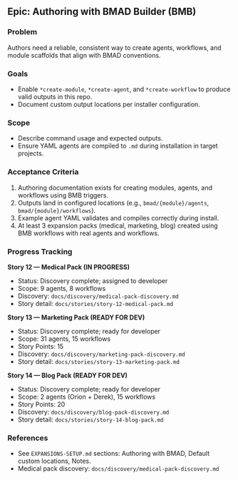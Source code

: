 ## Epic: Authoring with BMAD Builder (BMB)

### Problem
Authors need a reliable, consistent way to create agents, workflows, and module scaffolds that align with BMAD conventions.

### Goals
- Enable `*create-module`, `*create-agent`, and `*create-workflow` to produce valid outputs in this repo.
- Document custom output locations per installer configuration.

### Scope
- Describe command usage and expected outputs.
- Ensure YAML agents are compiled to `.md` during installation in target projects.

### Acceptance Criteria
1. Authoring documentation exists for creating modules, agents, and workflows using BMB triggers.
2. Outputs land in configured locations (e.g., `bmad/{module}/agents`, `bmad/{module}/workflows`).
3. Example agent YAML validates and compiles correctly during install.
4. At least 3 expansion packs (medical, marketing, blog) created using BMB workflows with real agents and workflows.

### Progress Tracking

**Story 12 — Medical Pack (IN PROGRESS)**
- Status: Discovery complete; assigned to developer
- Scope: 9 agents, 8 workflows
- Discovery: `docs/discovery/medical-pack-discovery.md`
- Story detail: `docs/stories/story-12-medical-pack.md`

**Story 13 — Marketing Pack (READY FOR DEV)**
- Status: Discovery complete; ready for developer
- Scope: 31 agents, 15 workflows
- Story Points: 15
- Discovery: `docs/discovery/marketing-pack-discovery.md`
- Story detail: `docs/stories/story-13-marketing-pack.md`

**Story 14 — Blog Pack (READY FOR DEV)**
- Status: Discovery complete; ready for developer
- Scope: 2 agents (Orion + Derek), 15 workflows
- Story Points: 20
- Discovery: `docs/discovery/blog-pack-discovery.md`
- Story detail: `docs/stories/story-14-blog-pack.md`

### References
- See `EXPANSIONS-SETUP.md` sections: Authoring with BMAD, Default custom locations, Notes.
- Medical pack discovery: `docs/discovery/medical-pack-discovery.md`


